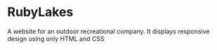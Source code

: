 # RubyLakes
A website for an outdoor recreational company. It displays responsive design using only HTML and CSS
